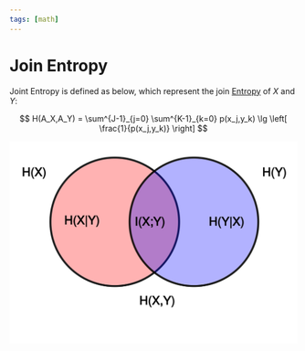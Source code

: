 ```yaml
---
tags: [math]
---
```


# Join Entropy

Joint Entropy is defined as below, which represent the join
[Entropy](202209291005.md) of $X$ and $Y$:

$$
H(A_X,A_Y) = \sum^{J-1}_{j=0} \sum^{K-1}_{k=0} p(x_j,y_k) \lg \left[
\frac{1}{p(x_j,y_k)} \right]
$$

![join entropy](pic/join-entropy.png)
